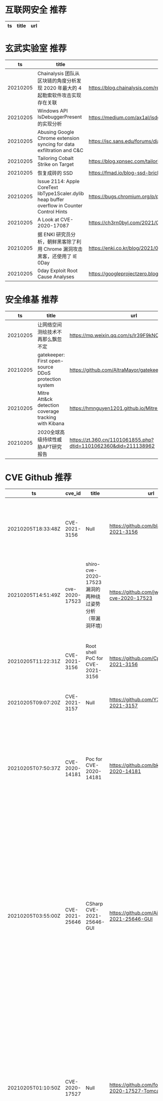 # 互联网安全 推荐
| ts | title | url| 
| --- | --- | ---| 


# 玄武实验室 推荐
| ts | title | url| 
| --- | --- | ---| 
| 20210205 | Chainalysis 团队从区块链的角度分析发现 2020 年最大的 4 起勒索软件攻击实现存在关联 | https://blog.chainalysis.com/reports/ransomware-connections-maze-egregor-suncrypt-doppelpaymer| 
| 20210205 | Windows API IsDebuggerPresent 的实现分析 | https://medium.com/ax1al/isdebuggerpresent-internals-7be4ea642d33| 
| 20210205 | Abusing Google Chrome extension syncing for data exfiltration and C&C | https://isc.sans.edu/forums/diary/Abusing+Google+Chrome+extension+syncing+for+data+exfiltration+and+CC/27066/| 
| 20210205 | Tailoring Cobalt Strike on Target | https://blog.xpnsec.com/tailoring-cobalt-strike-on-target/| 
| 20210205 | 恢复成砖的 SSD | https://fmad.io/blog-ssd-bricked-restore.html| 
| 20210205 | Issue 2114: Apple CoreText libType1Scaler.dylib heap buffer overflow in Counter Control Hints | https://bugs.chromium.org/p/project-zero/issues/detail?id=2114| 
| 20210205 | A Look at CVE-2020-17087 | https://ch3rn0byl.com/2021/02/a-look-at-cve-2020-17087/| 
| 20210205 | 据 ENKI 研究员分析，朝鲜黑客除了利用 Chrome 漏洞攻击黑客，还使用了 IE 0Day | https://enki.co.kr/blog/2021/02/04/ie_0day.html| 
| 20210205 | 0day Exploit Root Cause Analyses | https://googleprojectzero.blogspot.com/p/rca.html| 


# 安全维基 推荐
| ts | title | url| 
| --- | --- | ---| 
| 20210205 | 让网络空间测绘技术不再那么飘忽不定 | https://mp.weixin.qq.com/s/lr39F9kNOfHlMimgymzVwg| 
| 20210205 | gatekeeper: First open-source DDoS protection system | https://github.com/AltraMayor/gatekeeper| 
| 20210205 | Mitre Att&ck detection coverage tracking with Kibana | https://hmnguyen1201.github.io/Mitre-Att-ck-table/| 
| 20210205 | 2020全球高级持续性威胁APT研究报告 | https://zt.360.cn/1101061855.php?dtid=1101062360&did=211138962| 


# CVE Github 推荐
| ts | cve_id | title | url | cve_detail| 
| --- | --- | --- | --- | ---| 
| 20210205T18:33:48Z | CVE-2021-3156 | Null | https://github.com/blasty/CVE-2021-3156 | Sudo before 1.9.5p2 has a Heap-based Buffer Overflow, allowing privilege escalation to root via %sudoedit -s% and a command-line argument that ends with a single backslash character.| 
| 20210205T14:51:49Z | cve-2020-17523 | shiro-cve-2020-17523 漏洞的两种绕过姿势分析（带漏洞环境） | https://github.com/jweny/shiro-cve-2020-17523 | 未查询到CVE信息| 
| 20210205T11:22:31Z | CVE-2021-3156 | Root shell PoC for CVE-2021-3156 | https://github.com/CptGibbon/CVE-2021-3156 | Sudo before 1.9.5p2 has a Heap-based Buffer Overflow, allowing privilege escalation to root via %sudoedit -s% and a command-line argument that ends with a single backslash character.| 
| 20210205T09:07:20Z | CVE-2021-3157 | Null | https://github.com/Y3rbit4/CVE-2021-3157 | 未查询到CVE信息| 
| 20210205T07:50:37Z | CVE-2020-14181 | Poc for CVE-2020-14181 | https://github.com/bk-rao/CVE-2020-14181 | Affected versions of Atlassian Jira Server and Data Center allow an unauthenticated user to enumerate users via an Information Disclosure vulnerability in the /ViewUserHover.jspa endpoint. The affected versions are before version 7.13.6, from version 8.0.0 before 8.5.7, and from version 8.6.0 before 8.12.0.| 
| 20210205T03:55:00Z | CVE-2021-25646 | CSharp CVE-2021-25646-GUI | https://github.com/AirEvan/CVE-2021-25646-GUI | Apache Druid includes the ability to execute user-provided JavaScript code embedded in various types of requests. This functionality is intended for use in high-trust environments, and is disabled by default. However, in Druid 0.20.0 and earlier, it is possible for an authenticated user to send a specially-crafted request that forces Druid to run user-provided JavaScript code for that request, regardless of server configuration. This can be leveraged to execute code on the target machine with the privileges of the Druid server process.| 
| 20210205T01:10:50Z | CVE-2020-17527 | Null | https://github.com/forse01/CVE-2020-17527-Tomcat | While investigating bug 64830 it was discovered that Apache Tomcat 10.0.0-M1 to 10.0.0-M9, 9.0.0-M1 to 9.0.39 and 8.5.0 to 8.5.59 could re-use an HTTP request header value from the previous stream received on an HTTP/2 connection for the request associated with the subsequent stream. While this would most likely lead to an error and the closure of the HTTP/2 connection, it is possible that information could leak between requests.| 
| 20210205T00:01:23Z | CVE-2020-25213 | Null | https://github.com/forse01/CVE-2020-25213-Wordpress | The File Manager (wp-file-manager) plugin before 6.9 for WordPress allows remote attackers to upload and execute arbitrary PHP code because it renames an unsafe example elFinder connector file to have the .php extension. This, for example, allows attackers to run the elFinder upload (or mkfile and put) command to write PHP code into the wp-content/plugins/wp-file-manager/lib/files/ directory. This was exploited in the wild in August and September 2020.| 


# klee on Github 推荐
| ts | title | url | stars | forks| 
| --- | --- | --- | --- | ---| 
| 20210205T10:16:53Z | KLEE Symbolic Execution Engine | https://github.com/klee/klee | 1623 | 482| 
| 20210205T08:46:22Z | RVT is a collection of tools/libraries to support both static and dynamic verification of Rust programs. | https://github.com/project-oak/rust-verification-tools | 107 | 6| 
| 20210205T02:11:25Z | Create CFGs and compute complexity metrics for Python, C++, and Java code. | https://github.com/hmc-alpaqa/metrinome | 5 | 0| 


# s2e on Github 推荐
| ts | title | url | stars | forks| 
| --- | --- | --- | --- | ---| 
| 20210205T10:16:49Z | S2E: A platform for multi-path program analysis with selective symbolic execution. | https://github.com/S2E/s2e | 95 | 22| 


# exploit on Github 推荐
| ts | title | url | stars | forks| 
| --- | --- | --- | --- | ---| 
| 20210205T23:46:45Z | free aram boost | https://github.com/devshadows/aram-exploit | 0 | 0| 
| 20210205T23:43:27Z | EternalBlue suite remade in C/C++ which includes: MS17-010 Exploit, EternalBlue vulnerability detector, DoublePulsar detector and DoublePulsar Shellcode & DLL uploader | https://github.com/bhassani/EternalBlueC | 306 | 77| 
| 20210205T23:29:13Z | windows and linux streams for post exploitation | https://github.com/kymb0/post_exploitation | 1 | 0| 
| 20210205T23:25:37Z | This repository is primarily maintained by Omar Santos and includes thousands of resources related to ethical hacking  / penetration testing, digital forensics and incident response (DFIR), vulnerability research, exploit development, reverse engineering, and more. | https://github.com/The-Art-of-Hacking/h4cker | 8975 | 1440| 
| 20210205T23:16:43Z | Escalate as Administrator bypassing the UAC affecting administrator accounts only. | https://github.com/0xyg3n/UAC_Exploit | 70 | 20| 
| 20210205T23:01:05Z | A game of spaceships exploiting astroids. | https://github.com/BlackLambert/astrominer | 0 | 0| 
| 20210205T22:18:16Z | This bash script will help you to hack remote hosts  | https://github.com/FabioDefilippo/linuxallremote | 4 | 1| 
| 20210205T21:32:06Z | A modern cLVM script execution exploit challenging Roblox%s new security and integrity checks. | https://github.com/AmirAgassi/exWare | 0 | 0| 
| 20210205T21:19:20Z | An open-source post-exploitation framework for students, researchers and developers. | https://github.com/malwaredllc/byob | 5842 | 1292| 
| 20210205T19:42:06Z | Null | https://github.com/MLD3/deep-learning-applied-to-chest-x-rays-exploiting-and-preventing-shortcuts | 0 | 0| 


# backdoor on Github 推荐
| ts | title | url | stars | forks| 
| --- | --- | --- | --- | ---| 
| 20210205T23:51:26Z | Motorola NC1500 Backdoor Password | https://github.com/billchaison/nc1500 | 2 | 0| 
| 20210205T21:24:36Z | Null | https://github.com/EjHvorSerDuVildUdJim/backdoor | 0 | 0| 
| 20210205T21:07:53Z | Backdoor for Garry`s Mod | https://github.com/luajscss/gbackdoor | 0 | 0| 
| 20210205T18:29:31Z | Dashboard for conducting Backdoors and Breaches sessions over Zoom. | https://github.com/p3hndrx/B-B-Shuffle | 1 | 0| 
| 20210205T18:16:59Z | FUD cross-platform python2 backdoor with C2 | https://github.com/7h3w4lk3r/pyback | 15 | 5| 
| 20210205T17:38:32Z | Null | https://github.com/ph-luffy/Backdoor | 1 | 1| 
| 20210205T15:48:00Z | Three sub-projects of different backdoor attack configurations scaling in complexity, with server and client implementations. | https://github.com/BrunoScaglione/Backdoor-Attack-Simulation | 0 | 0| 
| 20210205T14:29:04Z | Pupy is an opensource, cross-platform (Windows, Linux, OSX, Android) remote administration and post-exploitation tool mainly written in python | https://github.com/n1nj4sec/pupy | 6124 | 1577| 
| 20210205T14:00:40Z | 使用投毒posion的方式backdoor攻击LeNet-5网络，使用MNIST手写数据集 | https://github.com/AgentGuo/Backdoor_Attack_LeNet5_MNIST | 0 | 0| 
| 20210205T11:32:58Z | A curated list of backdoor learning resources | https://github.com/THUYimingLi/backdoor-learning-resources | 164 | 23| 


# fuzz on Github 推荐
| ts | title | url | stars | forks| 
| --- | --- | --- | --- | ---| 
| 20210205T23:40:47Z | A %directory/file% fuzzer/buster that ate some lead paint. | https://github.com/darrenmartyn/plumbumvigil | 1 | 0| 
| 20210205T22:33:30Z | Generate code for json encoders/decoders, codecs, fuzzers, generators, and more | https://github.com/MartinSStewart/elm-review-todo-it-for-me | 0 | 0| 
| 20210205T22:17:53Z | A self-hosted Fuzzing-As-A-Service platform | https://github.com/microsoft/onefuzz | 2263 | 116| 
| 20210205T21:44:09Z | Null | https://github.com/mspfi/fuzzy-adventure | 0 | 0| 
| 20210205T21:20:48Z | A fork and successor of the Sulley Fuzzing Framework | https://github.com/jtpereyda/boofuzz | 1148 | 230| 
| 20210205T19:39:17Z | Projekt na Programowanie aplikacji biznesowych | https://github.com/wojtekwrona232/fuzzy-winner | 0 | 0| 
| 20210205T19:14:28Z | Bazel Starlark extensions for defining fuzz tests in Bazel projects | https://github.com/bazelbuild/rules_fuzzing | 8 | 2| 
| 20210205T18:20:04Z | An advances web fuzzing tool | https://github.com/agpriyansh/orbit | 0 | 0| 
| 20210205T18:06:18Z | Null | https://github.com/googleinterns/hw-fuzzing | 3 | 0| 
| 20210205T18:05:33Z | A differential fuzzer for x86 decoders | https://github.com/trailofbits/mishegos | 124 | 17| 



# 日更新程序
